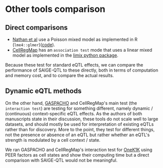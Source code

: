 # Other tools comparison

## Direct comparisons

* [Nathan et al](https://www.nature.com/articles/s41586-022-04713-1) use a Poisson mixed model as implemented in R (`lme4::glmer`)([code](https://github.com/immunogenomics/sceQTL/blob/main/scripts/singlecell/poisson_multivariate.R#L44-L46)).
* [CellRegMap](https://www.embopress.org/doi/full/10.15252/msb.202110663) has an `association test` mode that uses a linear mixed model as implemented in the [limix python package](https://github.com/limix/glimix-core).

Because these test for standard eQTL effects, we can compare the performance of SAIGE-QTL to these directly, both in terms of computation and memory cost, and to compare the actual results.

## Dynamic eQTL methods

On the other hand, [GASPACHO](https://www.nature.com/articles/s41588-023-01421-y) and CellRegMap's main test (the `interaction test`) are testing for something different, namely dynamic / (continuous) context-specific eQTL effects.
As the authors of both manuscripts state in their discussion, these tools do not scale well to large datasets, and should mostly be used for interpretation of existing eQTLs rather than for discovery.
More to the point, they test for different things, not the presence or absence of an eQTL but rather whether an eQTL's strength is modulated by a cell context / state.

We ran GASPACHO and CellRegMap's interaction test for [OneK1K](https://www.science.org/doi/full/10.1126/science.abf3041) using PEER factors as cell states and show their computing time but a direct comparison with SAIGE-QTL would not be meaningful.
